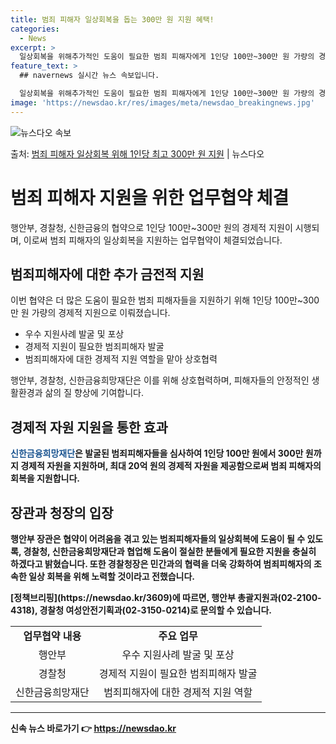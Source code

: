 ```yaml
---
title: 범죄 피해자 일상회복을 돕는 300만 원 지원 혜택!
categories:
  - News
excerpt: >
  일상회복을 위해추가적인 도움이 필요한 범죄 피해자에게 1인당 100만~300만 원 가량의 경제적 지원이 시행…
feature_text: >
  ## navernews 실시간 뉴스 속보입니다.

  일상회복을 위해추가적인 도움이 필요한 범죄 피해자에게 1인당 100만~300만 원 가량의 경제적 지원이 시행…
image: 'https://newsdao.kr/res/images/meta/newsdao_breakingnews.jpg'
---
```


![뉴스다오 속보](https://newsdao.kr/res/images/meta/newsdao_breakingnews.jpg)

<p>출처: <a href="https://newsdao.kr/3609" rel="dofollow">범죄 피해자 일상회복 위해 1인당 최고 300만 원 지원</a> | 뉴스다오</p>

<h1 data-ke-size="size26">범죄 피해자 지원을 위한 업무협약 체결</h1>
<p data-ke-size="size16">행안부, 경찰청, 신한금융의 협약으로 1인당 100만~300만 원의 경제적 지원이 시행되며, 이로써 범죄 피해자의 일상회복을 지원하는 업무협약이 체결되었습니다.</p>

<h2 data-ke-size="size21">범죄피해자에 대한 추가 금전적 지원</h2>
<p data-ke-size="size16">이번 협약은 더 많은 도움이 필요한 범죄 피해자들을 지원하기 위해 1인당 100만~300만 원 가량의 경제적 지원으로 이뤄졌습니다.</p>
<ul>
  <li>우수 지원사례 발굴 및 포상</li>
  <li>경제적 지원이 필요한 범죄피해자 발굴</li>
  <li>범죄피해자에 대한 경제적 지원 역할을 맡아 상호협력</li>
</ul>
<p data-ke-size="size16">행안부, 경찰청, 신한금융희망재단은 이를 위해 상호협력하며, 피해자들의 안정적인 생활환경과 삶의 질 향상에 기여합니다.</p>

<h2 data-ke-size="size21">경제적 자원 지원을 통한 효과</h2>
<p data-ke-size="size16"><b><span style="color: #1a5490;">신한금융희망재단</span><b>은 발굴된 범죄피해자들을 심사하여 1인당 100만 원에서 300만 원까지 경제적 자원을 지원하며, 최대 20억 원의 경제적 자원을 제공함으로써 범죄 피해자의 회복을 지원합니다.</p>

<h2 data-ke-size="size21">장관과 청장의 입장</h2>
<p data-ke-size="size16">행안부 장관은 협약이 어려움을 겪고 있는 범죄피해자들의 일상회복에 도움이 될 수 있도록, 경찰청, 신한금융희망재단과 협업해 도움이 절실한 분들에게 필요한 지원을 충실히 하겠다고 밝혔습니다. 또한 경찰청장은 민간과의 협력을 더욱 강화하여 범죄피해자의 조속한 일상 회복을 위해 노력할 것이라고 전했습니다.</p>
<p data-ke-size="size16">[정책브리핑](https://newsdao.kr/3609)에 따르면, 행안부 총괄지원과(02-2100-4318), 경찰청 여성안전기획과(02-3150-0214)로 문의할 수 있습니다.</p>
<p data-ke-size="size16"></p>

<table>
  <tbody>
    <tr>
      <td style="text-align: center; height: 17px;"><b>업무협약 내용</b></td>
      <td style="text-align: center; height: 17px;"><b>주요 업무</b></td>
    </tr>
    <tr>
      <td style="text-align: center; height: 17px;">행안부</td>
      <td style="text-align: center; height: 17px;">우수 지원사례 발굴 및 포상</td>
    </tr>
    <tr>
      <td style="text-align: center; height: 17px;">경찰청</td>
      <td style="text-align: center; height: 17px;">경제적 지원이 필요한 범죄피해자 발굴</td>
    </tr>
    <tr>
      <td style="text-align: center; height: 17px;">신한금융희망재단</td>
      <td style="text-align: center; height: 17px;">범죄피해자에 대한 경제적 지원 역할</td>
    </tr>
  </tbody>
</table>
<hr> 

신속 뉴스 바로가기 👉 <a href="https://newsdao.kr" rel="dofollow">https://newsdao.kr</a>


